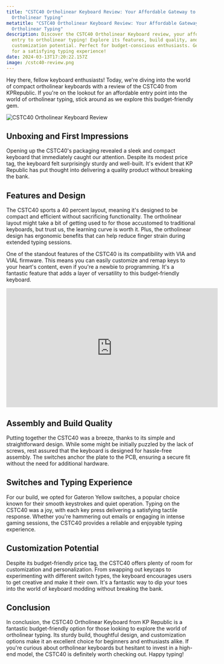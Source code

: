 ```yaml
---
title: "CSTC40 Ortholinear Keyboard Review: Your Affordable Gateway to
  Ortholinear Typing"
metatitle: "CSTC40 Ortholinear Keyboard Review: Your Affordable Gateway to
  Ortholinear Typing"
description: Discover the CSTC40 Ortholinear Keyboard review, your affordable
  entry to ortholinear typing! Explore its features, build quality, and
  customization potential. Perfect for budget-conscious enthusiasts. Get ready
  for a satisfying typing experience!
date: 2024-03-13T17:20:22.157Z
image: /cstc40-review.png
---
```

Hey there, fellow keyboard enthusiasts! Today, we're diving into the world of compact ortholinear keyboards with a review of the CSTC40 from KPRepublic. If you're on the lookout for an affordable entry point into the world of ortholinear typing, stick around as we explore this budget-friendly gem.

![CSTC40 Ortholinear Keyboard Review](/cstc40.jpg "CSTC40 Ortholinear Keyboard Review")

## Unboxing and First Impressions

Opening up the CSTC40's packaging revealed a sleek and compact keyboard that immediately caught our attention. Despite its modest price tag, the keyboard felt surprisingly sturdy and well-built. It's evident that KP Republic has put thought into delivering a quality product without breaking the bank.

## Features and Design

The CSTC40 sports a 40 percent layout, meaning it's designed to be compact and efficient without sacrificing functionality. The ortholinear layout might take a bit of getting used to for those accustomed to traditional keyboards, but trust us, the learning curve is worth it. Plus, the ortholinear design has ergonomic benefits that can help reduce finger strain during extended typing sessions.

One of the standout features of the CSTC40 is its compatibility with VIA and VIAL firmware. This means you can easily customize and remap keys to your heart's content, even if you're a newbie to programming. It's a fantastic feature that adds a layer of versatility to this budget-friendly keyboard.

<div class="usa-embed-container">
<iframe width="560" height="315" src="https://www.youtube.com/embed/T0n9c9IVVYA?si=GZSzjOeinJYiUQaH" title="YouTube video player" frameborder="0" allow="accelerometer; autoplay; clipboard-write; encrypted-media; gyroscope; picture-in-picture; web-share" allowfullscreen></iframe>
</div>

## Assembly and Build Quality

Putting together the CSTC40 was a breeze, thanks to its simple and straightforward design. While some might be initially puzzled by the lack of screws, rest assured that the keyboard is designed for hassle-free assembly. The switches anchor the plate to the PCB, ensuring a secure fit without the need for additional hardware.

## Switches and Typing Experience

For our build, we opted for Gateron Yellow switches, a popular choice known for their smooth keystrokes and quiet operation. Typing on the CSTC40 was a joy, with each key press delivering a satisfying tactile response. Whether you're hammering out emails or engaging in intense gaming sessions, the CSTC40 provides a reliable and enjoyable typing experience.

## Customization Potential

Despite its budget-friendly price tag, the CSTC40 offers plenty of room for customization and personalization. From swapping out keycaps to experimenting with different switch types, the keyboard encourages users to get creative and make it their own. It's a fantastic way to dip your toes into the world of keyboard modding without breaking the bank.

## Conclusion

In conclusion, the CSTC40 Ortholinear Keyboard from KP Republic is a fantastic budget-friendly option for those looking to explore the world of ortholinear typing. Its sturdy build, thoughtful design, and customization options make it an excellent choice for beginners and enthusiasts alike. If you're curious about ortholinear keyboards but hesitant to invest in a high-end model, the CSTC40 is definitely worth checking out. Happy typing!